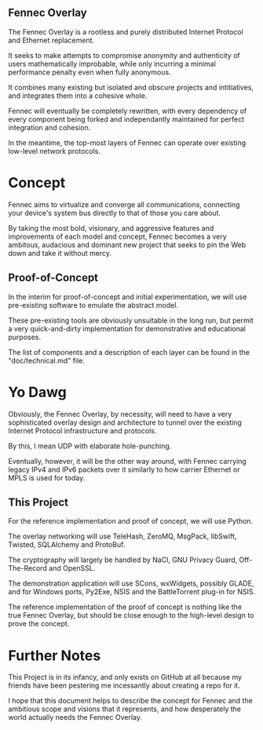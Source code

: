 Fennec Overlay
--------------

The Fennec Overlay is a rootless and purely distributed Internet Protocol and Ethernet replacement.

It seeks to make attempts to compromise anonymity and authenticity of users mathematically
improbable, while only incurring a minimal performance penalty even when fully anonymous.

It combines many existing but isolated and obscure projects and intitiatives, 
and integrates them into a cohesive whole. 

Fennec will eventually be completely rewritten, with every dependency
of every component being forked and independantly maintained for perfect integration and cohesion.

In the meantime, the top-most layers of Fennec can operate over existing low-level
network protocols.


Concept
=======

Fennec aims to virtualize and converge all communications, connecting your device's system bus 
directly to that of those you care about.

By taking the most bold, visionary, and aggressive features and improvements of each model and concept, 
Fennec becomes a very ambitous, audacious and dominant new project that seeks to pin the Web down
and take it without mercy.



Proof-of-Concept
----------------

In the interim for proof-of-concept and initial experimentation, we will use pre-existing software
to emulate the abstract model.

These pre-existing tools are obviously unsuitable in the long run, but permit a very quick-and-dirty
implementation for demonstrative and educational purposes.

The list of components and a description of each layer can be found in the "doc/technical.md" file.


Yo Dawg
=======

Obviously, the Fennec Overlay, by necessity, will need to have a very sophisticated overlay
design and architecture to tunnel over the existing Internet Protocol infrastructure and protocols.

By this, I mean UDP with elaborate hole-punching.

Eventually, however, it will be the other way around, with Fennec carrying 
legacy IPv4 and IPv6 packets over it similarly to how carrier Ethernet or MPLS is used for today.



This Project
------------

For the reference implementation and proof of concept, we will use Python.

The overlay networking will use TeleHash, ZeroMQ, MsgPack, libSwift, Twisted, SQLAlchemy and ProtoBuf.

The cryptography will largely be handled by NaCl, GNU Privacy Guard, Off-The-Record and OpenSSL.

The demonstration application will use SCons, wxWidgets, possibly GLADE, and for Windows ports, Py2Exe, 
NSIS and the BattleTorrent plug-in for NSIS.

The reference implementation of the proof of concept is nothing like the true Fennec Overlay, but
should be close enough to the high-level design to prove the concept.


Further Notes
=============

This Project is in its infancy, and only exists on GitHub at all because my friends have been 
pestering me incessantly about creating a repo for it.

I hope that this document helps to describe the concept for Fennec and the ambitious scope and visions that 
it represents, and how desperately the world actually needs the Fennec Overlay.
